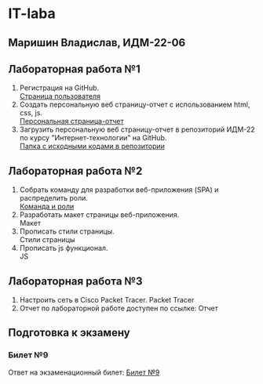 # IT-laba

## Маришин Владислав, ИДМ-22-06

## Лабораторная работа №1

1.  Регистрация на GitHub.\
[Страница пользователя](https://github.com/MarishinVM)
2.  Создать персональную веб страницу-отчет с использованием html, css, js.\
[Персональная страница-отчет](https://marishinvm.github.io/IT/#intro)
3.  Загрузить персональную веб страницу-отчет в репозиторий ИДМ-22 по курсу "Интернет-технологии" на GitHub.\
[Папка с исходными кодами в репозитории](https://github.com/MarishinVM/IT)

## Лабораторная работа №2

1.  Собрать команду для разработки веб-приложения (SPA) и распределить роли.\
[Команда и роли](https://docs.google.com/spreadsheets/d/1ypxgDUpNsaAK5PH90dTfGKdtDnWaeEDWfupEbDokN6A/edit#gid=1327184368)
2.  Разработать макет страницы веб-приложения.\
Макет
3.  Прописать стили страницы.\
Стили страницы
4.  Прописать js функционал.\
JS

## Лабораторная работа №3

1.  Настроить сеть в Сisco Packet Tracer. Packet Tracer
2.  Отчет по лабораторной работе доступен по ссылке: Отчет

## Подготовка к экзамену
### Билет №9

Ответ на экзаменационный билет: [Билет №9](https://github.com/stankin/inet-2022/wiki/exam09)
